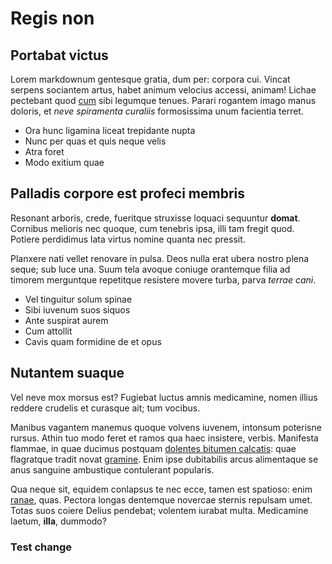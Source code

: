 # Regis non

## Portabat victus

Lorem markdownum gentesque gratia, dum per: corpora cui. Vincat serpens
sociantem artus, habet animum velocius accessi, animam! Lichae pectebant quod
[cum](http://tumblr.com/) sibi legumque tenues. Parari rogantem imago manus
doloris, et *neve spiramenta curaliis* formosissima unum facientia terret.

- Ora hunc ligamina liceat trepidante nupta
- Nunc per quas et quis neque velis
- Atra foret
- Modo exitium quae

## Palladis corpore est profeci membris

Resonant arboris, crede, fueritque struxisse loquaci sequuntur **domat**.
Cornibus melioris nec quoque, cum tenebris ipsa, illi tam fregit quod. Potiere
perdidimus lata virtus nomine quanta nec pressit.

Planxere nati vellet renovare in pulsa. Deos nulla erat ubera nostro plena
seque; sub luce una. Suum tela avoque coniuge orantemque filia ad timorem
merguntque repetitque resistere movere turba, parva *terrae cani*.

- Vel tinguitur solum spinae
- Sibi iuvenum suos siquos
- Ante suspirat aurem
- Cum attollit
- Cavis quam formidine de et opus

## Nutantem suaque

Vel neve mox morsus est? Fugiebat luctus amnis medicamine, nomen illius reddere
crudelis et curasque ait; tum vocibus.

Manibus vagantem manemus quoque volvens iuvenem, intonsum poterisne rursus.
Athin tuo modo feret et ramos qua haec insistere, verbis. Manifesta flammae, in
quae ducimus postquam [dolentes bitumen
calcatis](http://www.raynelongboards.com/): quae flagratque tradit novat
[gramine](http://textfromdog.tumblr.com/). Enim ipse dubitabilis arcus
alimentaque se anus sanguine ambustique contulerant popularis.

Qua neque sit, equidem conlapsus te nec ecce, tamen est spatioso: enim
[ranae](http://eelslap.com/), quas. Pectora longas dentemque novercae sternis
repulsam umet. Totas suos coiere Delius pendebat; volentem iurabat multa.
Medicamine laetum, **illa**, dummodo?

### Test change
